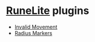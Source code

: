 # [RuneLite](https://github.com/runelite/runelite) plugins
- [Invalid Movement](../../tree/invalid-movement)
- [Radius Markers](../../tree/radius-markers)
